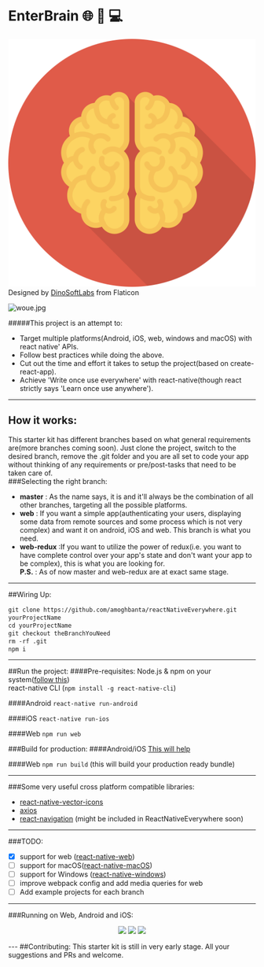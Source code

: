 # EnterBrain :globe_with_meridians: :iphone: :computer:

![logo.svg](logo.svg)
Designed by [DinoSoftLabs](http://www.flaticon.com/authors/dinosoftlabs) from Flaticon

![woue.jpg](https://s28.postimg.org/pwoavwifx/woue.jpg)

#####This project  is an attempt to: 
* Target multiple platforms(Android, iOS, web, windows and macOS) with react native' APIs.
* Follow best practices while doing the above.
* Cut out the time and effort it takes to setup the project(based on create-react-app).
* Achieve 'Write once use everywhere' with react-native(though react strictly says 'Learn once use anywhere').

---

## How it works:
This starter kit has different branches based on what general requirements are(more branches coming soon). Just clone the project, switch to the desired branch, remove the .git folder and you are all set to code your app without thinking of any requirements or pre/post-tasks that need to be taken care of.  
###Selecting the right branch:
 - <b>master</b> : As the name says, it is and it'll always be the combination of all other branches, targeting all the possible platforms.
 - <b>web</b> : If you want a simple app(authenticating your users, displaying some data from remote sources and some process which is not very complex) and want it on android, iOS and web. This branch is what you need.
 - <b>web-redux</b> :If you want to utilize the power of redux(i.e. you want to have complete control over your app's state and  don't want your app to be complex), this is what you are looking for.<br/>
<b> P.S.</b> : As of now master and web-redux are at exact same stage.
 

---

##Wiring Up:
```
git clone https://github.com/amoghbanta/reactNativeEverywhere.git yourProjectName
cd yourProjectName
git checkout theBranchYouNeed
rm -rf .git
npm i
```
---

##Run the project:
####Pre-requisites:
Node.js & npm on your system([follow this](https://docs.npmjs.com/getting-started/installing-node))<br/>
react-native CLI (`npm install -g react-native-cli`)

####Android
`react-native run-android`

####iOS
`react-native run-ios`

####Web
`npm run web`

###Build for production:
####Android/iOS
[This will help](https://facebook.github.io/react-native/docs/running-on-device.html)

####Web
`npm run build` (this will build your production ready bundle)

-------
###Some very useful cross platform compatible libraries:
- [react-native-vector-icons](https://github.com/oblador/react-native-vector-icons)
- [axios](https://github.com/mzabriskie/axios)
- [react-navigation](https://github.com/react-community/react-navigation) (might be included in ReactNativeEverywhere soon)


-------
###TODO:
- [x] support for web ([react-native-web](https://github.com/necolas/react-native-web))<br/>
- [ ] support for macOS([react-native-macOS](https://github.com/ptmt/react-native-macos))<br/>
- [ ] support for Windows ([react-native-windows](https://github.com/ReactWindows/react-native-windows))<br/>
- [ ] improve webpack config and add media queries for web <br/>
- [ ] Add example projects for each branch<br/>

---
###Running on Web, Android and iOS:
<p align="center">
<img src="https://s28.postimg.org/gmgva9rrh/58961a12afcd1276062762.gif" height="450">
<img src="https://s28.postimg.org/nbneqad3h/58961a2a030da447844552.gif" height="450">
<img src="https://s28.postimg.org/aa1q0fop9/589619ef1b623465256988.gif" height="450">
</p>
---
##Contributing:
This starter kit is still in very early stage. All your suggestions and PRs and welcome.
